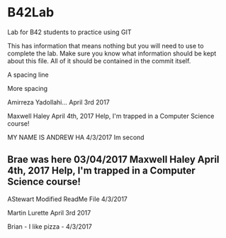 # B42Lab
Lab for B42 students to practice using GIT

This has information that means nothing but you will need to use to complete the lab.
Make sure you know what information should be kept about this file. All of it should be contained in the commit itself. 

A spacing line

More spacing




Amirreza Yadollahi...
April 3rd 2017 


Maxwell Haley
April 4th, 2017
Help, I'm trapped in a Computer Science course!



MY NAME IS ANDREW HA
4/3/2017
Im second

Brae was here 03/04/2017 
Maxwell Haley April 4th, 2017 Help, I'm trapped in a Computer Science course!
--------------------------------------------------
AStewart Modified ReadMe File 4/3/2017

Martin Lurette
April 3rd 2017



Brian - I like pizza - 4/3/2017

